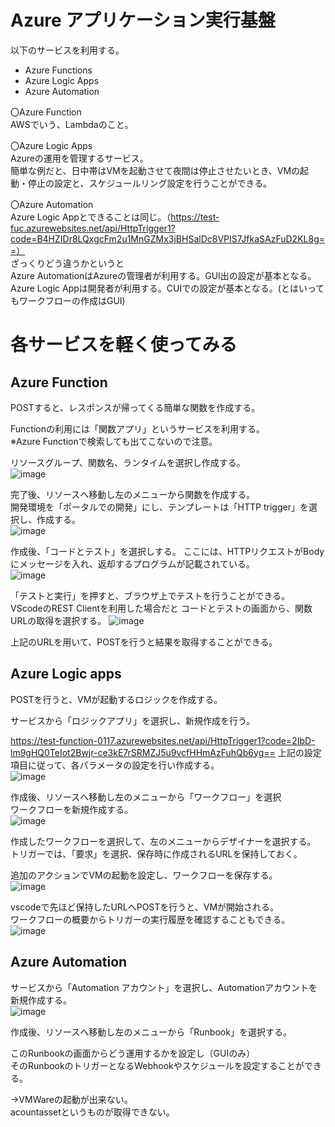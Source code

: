 # Azure アプリケーション実行基盤  

以下のサービスを利用する。  
- Azure Functions  
- Azure Logic Apps  
- Azure Automation  

〇Azure Function  
  AWSでいう、Lambdaのこと。  

〇Azure Logic Apps  
  Azureの運用を管理するサービス。  
  簡単な例だと、日中帯はVMを起動させて夜間は停止させたいとき、VMの起動・停止の設定と、スケジュールリング設定を行うことができる。  

〇Azure Automation  
  Azure Logic Appとできることは同じ。（https://test-fuc.azurewebsites.net/api/HttpTrigger1?code=B4HZIDr8LQxgcFm2u1MnGZMx3jBHSalDc8VPIS7JfkaSAzFuD2KL8g==）  
  ざっくりどう違うかというと  
  Azure AutomationはAzureの管理者が利用する。GUI出の設定が基本となる。  
  Azure Logic Appは開発者が利用する。CUIでの設定が基本となる。(とはいってもワークフローの作成はGUI)  


# 各サービスを軽く使ってみる  

## Azure Function  

POSTすると、レスポンスが帰ってくる簡単な関数を作成する。  

Functionの利用には「関数アプリ」というサービスを利用する。  
※Azure Functionで検索しても出てこないので注意。  

リソースグループ、関数名、ランタイムを選択し作成する。  
![image](/image/20.png)  

完了後、リソースへ移動し左のメニューから関数を作成する。  
開発環境を「ポータルでの開発」にし、テンプレートは「HTTP trigger」を選択し、作成する。  
![image](/image/21.png)  

作成後、「コードとテスト」を選択しする。
ここには、HTTPリクエストがBodyにメッセージを入れ、返却するプログラムが記載されている。  
![image](/image/22.png)  

「テストと実行」を押すと、ブラウザ上でテストを行うことができる。  
VScodeのREST Clientを利用した場合だと
コードとテストの画面から、関数URLの取得を選択する。
![image](/image/23.png)  

上記のURLを用いて、POSTを行うと結果を取得することができる。  


## Azure Logic apps  

POSTを行うと、VMが起動するロジックを作成する。  

サービスから「ロジックアプリ」を選択し、新規作成を行う。  

https://test-function-0117.azurewebsites.net/api/HttpTrigger1?code=2IbD-lm9gHQ0TeIot2Bwjr-ce3kE7rSRMZJ5u9vcfHHmAzFuhQb6yg==
上記の設定項目に従って、各パラメータの設定を行い作成する。  
![image](/image/24.png)  

作成後、リソースへ移動し左のメニューから「ワークフロー」を選択  
ワークフローを新規作成する。  
![image](/image/25.png)  

作成したワークフローを選択して、左のメニューからデザイナーを選択する。  
トリガーでは、「要求」を選択、保存時に作成されるURLを保持しておく。  

追加のアクションでVMの起動を設定し、ワークフローを保存する。  
![image](/image/26.png)  

vscodeで先ほど保持したURLへPOSTを行うと、VMが開始される。  
ワークフローの概要からトリガーの実行履歴を確認することもできる。  
![image](/image/27.png)  


## Azure Automation  

サービスから「Automation アカウント」を選択し、Automationアカウントを新規作成する。  
![image](/image/28.png)  

作成後、リソースへ移動し左のメニューから「Runbook」を選択する。  

このRunbookの画面からどう運用するかを設定し（GUIのみ）  
そのRunbookのトリガーとなるWebhookやスケジュールを設定することができる。  

→VMWareの起動が出来ない。  
 acountassetというものが取得できない。  
